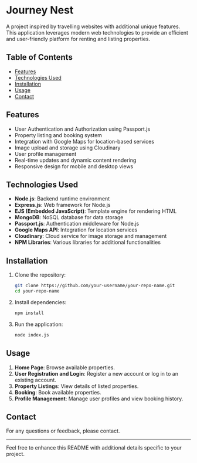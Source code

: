 # Journey Nest

A project inspired by travelling websites with additional unique features. This application leverages modern web technologies to provide an efficient and user-friendly platform for renting and listing properties.

## Table of Contents
- [Features](#features)
- [Technologies Used](#technologies-used)
- [Installation](#installation)
- [Usage](#usage)
- [Contact](#contact)

## Features
- User Authentication and Authorization using Passport.js
- Property listing and booking system
- Integration with Google Maps for location-based services
- Image upload and storage using Cloudinary
- User profile management
- Real-time updates and dynamic content rendering
- Responsive design for mobile and desktop views

## Technologies Used
- **Node.js**: Backend runtime environment
- **Express.js**: Web framework for Node.js
- **EJS (Embedded JavaScript)**: Template engine for rendering HTML
- **MongoDB**: NoSQL database for data storage
- **Passport.js**: Authentication middleware for Node.js
- **Google Maps API**: Integration for location services
- **Cloudinary**: Cloud service for image storage and management
- **NPM Libraries**: Various libraries for additional functionalities

## Installation
1. Clone the repository:
    ```bash
    git clone https://github.com/your-username/your-repo-name.git
    cd your-repo-name
    ```

2. Install dependencies:
    ```bash
    npm install
    ```


3. Run the application:
    ```bash
    node index.js
    ```

## Usage
1. **Home Page**: Browse available properties.
2. **User Registration and Login**: Register a new account or log in to an existing account.
3. **Property Listings**: View details of listed properties.
4. **Booking**: Book available properties.
5. **Profile Management**: Manage user profiles and view booking history.


## Contact
For any questions or feedback, please contact.

---

Feel free to enhance this README with additional details specific to your project.
